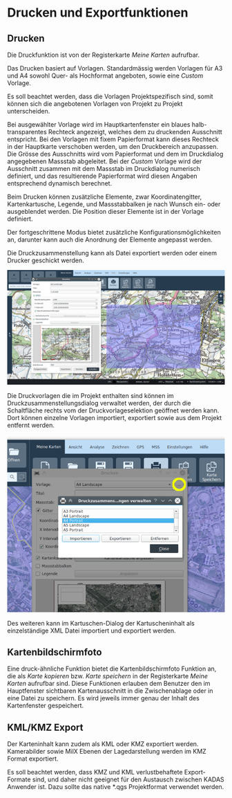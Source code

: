 # Drucken und Exportfunktionen

## Drucken

Die Druckfunktion ist von der Registerkarte *Meine Karten* aufrufbar.

Das Drucken basiert auf Vorlagen. Standardmässig werden Vorlagen für A3 und A4 sowohl Quer- als Hochformat angeboten, sowie eine *Custom* Vorlage.

Es soll beachtet werden, dass die Vorlagen Projektspezifisch sind, somit können sich die angebotenen Vorlagen von Projekt zu Projekt unterscheiden.

Bei ausgewählter Vorlage wird im Hauptkartenfenster ein blaues halb-transparentes Rechteck angezeigt, welches dem zu druckenden Ausschnitt entspricht. Bei den Vorlagen mit fixem Papierformat kann dieses Rechteck in der Hauptkarte verschoben werden, um den Druckbereich anzupassen. Die Grösse des Ausschnitts wird vom Papierformat und dem im Druckdialog angegebenen Massstab abgeleitet. Bei der *Custom* Vorlage wird der Ausschnitt zusammen mit dem Massstab im Druckdialog numerisch definiert, und das resultierende Papierformat wird diesen Angaben entsprechend dynamisch berechnet.

Beim Drucken können zusätzliche Elemente, zwar Koordinatengitter, Kartenkartusche, Legende, und Massstabbalken je nach Wunsch ein- oder ausgeblendet werden. Die Position dieser Elemente ist in der Vorlage definiert.

Der fortgeschrittene Modus bietet zusätzliche Konfigurationsmöglichkeiten an, darunter kann auch die Anordnung der Elemente angepasst werden.

Die Druckzusammenstellung kann als Datei exportiert werden oder einem Drucker geschickt werden.

<img src="../media/image12.png" />

Die Druckvorlagen die im Projekt enthalten sind können im Druckzusammenstellungsdialog verwaltet werden, der durch die Schaltfläche rechts vom der Druckvorlageselektion geöffnet werden kann. Dort können einzelne Vorlagen importiert, exportiert sowie aus dem Projekt entfernt werden.

<img src="../media/image12.1.png" />

Des weiteren kann im Kartuschen-Dialog der Kartuscheninhalt als einzelständige XML Datei importiert und exportiert werden.

## Kartenbildschirmfoto

Eine druck-ähnliche Funktion bietet die Kartenbildschirmfoto Funktion an, die als *Karte kopieren* bzw. *Karte speichern* in der Registerkarte *Meine Karten* aufrufbar sind. Diese Funktionen erlauben dem Benutzer den im Hauptfenster sichtbaren Kartenausschnitt in die Zwischenablage oder in eine Datei zu speichern. Es wird jeweils immer genau der Inhalt des Kartenfenster gespeichert.

## KML/KMZ Export

Der Karteninhalt kann zudem als KML oder KMZ exportiert werden. Kamerabilder sowie MilX Ebenen der Lagedarstellung werden im KMZ Format exportiert.

Es soll beachtet werden, dass KMZ und KML verlustbehaftete Export-Formate sind, und daher nicht geeignet für den Austausch zwischen KADAS Anwender ist. Dazu sollte das native \*.qgs Projektformat verwendet werden.
